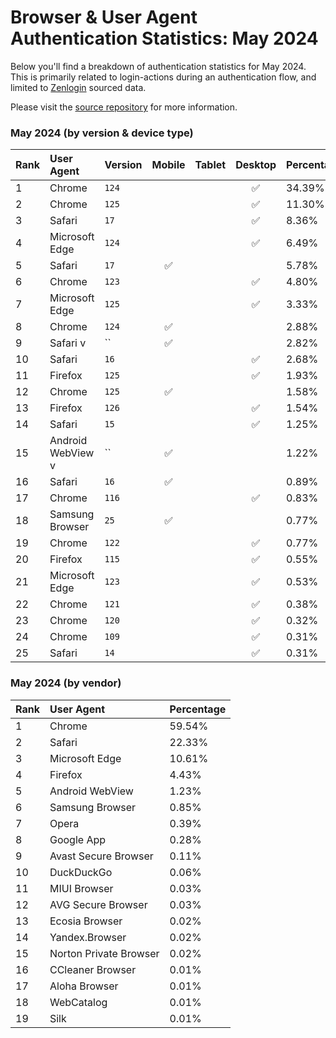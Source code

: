 # Browser & User Agent Authentication Statistics: May 2024

Below you'll find a breakdown of authentication statistics for
May 2024. This is primarily related to login-actions during an
authentication flow, and limited to <a href="https://zenlogin.co"/>Zenlogin</a>
sourced data.

Please visit the
<a href="https://github.com/zenlogin/browser-user-agent-authentication-statistics">source repository</a>
for more information.

### May 2024 (by version & device type)
| Rank | User Agent | Version | Mobile | Tablet | Desktop | Percentage |
| :--- | :--- | :--- | :---: | :---: | :---: | :--- |
| 1 | Chrome | `124` | | | ✅ | 34.39% |
| 2 | Chrome | `125` | | | ✅ | 11.30% |
| 3 | Safari | `17` | | | ✅ | 8.36% |
| 4 | Microsoft Edge | `124` | | | ✅ | 6.49% |
| 5 | Safari | `17` | ✅ | | | 5.78% |
| 6 | Chrome | `123` | | | ✅ | 4.80% |
| 7 | Microsoft Edge | `125` | | | ✅ | 3.33% |
| 8 | Chrome | `124` | ✅ | | | 2.88% |
| 9 | Safari v | `` | ✅ | | | 2.82% |
| 10 | Safari | `16` | | | ✅ | 2.68% |
| 11 | Firefox | `125` | | | ✅ | 1.93% |
| 12 | Chrome | `125` | ✅ | | | 1.58% |
| 13 | Firefox | `126` | | | ✅ | 1.54% |
| 14 | Safari | `15` | | | ✅ | 1.25% |
| 15 | Android WebView v | `` | ✅ | | | 1.22% |
| 16 | Safari | `16` | ✅ | | | 0.89% |
| 17 | Chrome | `116` | | | ✅ | 0.83% |
| 18 | Samsung Browser | `25` | ✅ | | | 0.77% |
| 19 | Chrome | `122` | | | ✅ | 0.77% |
| 20 | Firefox | `115` | | | ✅ | 0.55% |
| 21 | Microsoft Edge | `123` | | | ✅ | 0.53% |
| 22 | Chrome | `121` | | | ✅ | 0.38% |
| 23 | Chrome | `120` | | | ✅ | 0.32% |
| 24 | Chrome | `109` | | | ✅ | 0.31% |
| 25 | Safari | `14` | | | ✅ | 0.31% |

### May 2024 (by vendor)
| Rank | User Agent | Percentage |
| :--- | :--- | :--- |
| 1 | Chrome | 59.54% |
| 2 | Safari | 22.33% |
| 3 | Microsoft Edge | 10.61% |
| 4 | Firefox | 4.43% |
| 5 | Android WebView | 1.23% |
| 6 | Samsung Browser | 0.85% |
| 7 | Opera | 0.39% |
| 8 | Google App | 0.28% |
| 9 | Avast Secure Browser | 0.11% |
| 10 | DuckDuckGo | 0.06% |
| 11 | MIUI Browser | 0.03% |
| 12 | AVG Secure Browser | 0.03% |
| 13 | Ecosia Browser | 0.02% |
| 14 | Yandex.Browser | 0.02% |
| 15 | Norton Private Browser | 0.02% |
| 16 | CCleaner Browser | 0.01% |
| 17 | Aloha Browser | 0.01% |
| 18 | WebCatalog | 0.01% |
| 19 | Silk | 0.01% |
